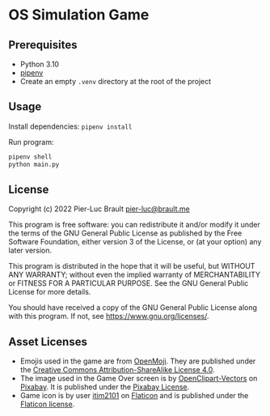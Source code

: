 # OS Simulation Game

## Prerequisites

* Python 3.10
* [pipenv](https://pypi.org/project/pipenv/)
* Create an empty `.venv` directory at the root of the project

## Usage

Install dependencies: `pipenv install`

Run program:

```bash
pipenv shell
python main.py
```

## License

Copyright (c) 2022 Pier-Luc Brault <pier-luc@brault.me>

This program is free software: you can redistribute it and/or modify it under the terms of the GNU General Public License as published by the Free Software Foundation, either version 3 of the License, or (at your option) any later version.

This program is distributed in the hope that it will be useful, but WITHOUT ANY WARRANTY; without even the implied warranty of MERCHANTABILITY or FITNESS FOR A PARTICULAR PURPOSE. See the GNU General Public License for more details.

You should have received a copy of the GNU General Public License along with this program. If not, see <https://www.gnu.org/licenses/>.

## Asset Licenses

* Emojis used in the game are from [OpenMoji](https://openmoji.org/). They are published under the [Creative Commons Attribution-ShareAlike License 4.0](https://creativecommons.org/licenses/by-sa/4.0/#).
* The image used in the Game Over screen is by [OpenClipart-Vectors](https://pixabay.com/fr/users/openclipart-vectors-30363) on [Pixabay](https://pixabay.com/). It is published under the [Pixabay License](https://pixabay.com/service/license/).
* Game icon is by user [itim2101](https://www.flaticon.com/authors/itim2101) on [Flaticon](https://www.flaticon.com/) and is published under the [Flaticon license](https://www.freepikcompany.com/legal#nav-flaticon-agreement).
